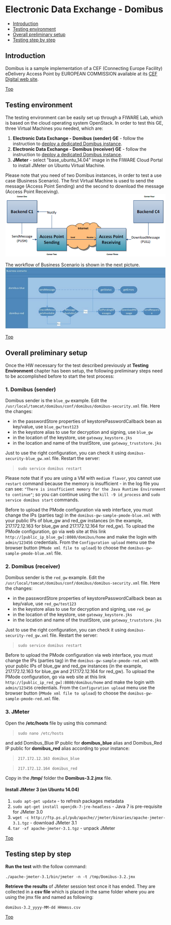 # Electronic Data Exchange - Domibus #

* [Introduction](#introduction)
* [Testing environment](#testing-environment)
* [Overall preliminary setup](#overall-preliminary-setup)
* [Testing step by step](#testing-step-by-step)


## Introduction ##

Domibus is a sample implementation of a CEF (Connecting Europe Facility) eDelivery Access Point by EUROPEAN COMMISSION available at its [CEF Digital web site](https://ec.europa.eu/cefdigital/wiki/display/CEFDIGITAL/Domibus+-+v3.2). 

[Top](#electronic-data-exchange---domibus)

## Testing environment ##

The testing environment can be easily set up through a FIWARE Lab, which is based on the cloud operating system OpenStack. 
In order to test this GE, three Virtual Machines you needed, which are: 

1. **Electronic Data Exchange - Domibus (sender) GE** - follow the instruction to [deploy a dedicated Domibus instance](https://catalogue.fiware.org/enablers/electronic-data-exchange-domibus/creating-instances).
2. **Electronic Data Exchange - Domibus (receiver) GE** - follow the instruction to [deploy a dedicated Domibus instance](https://catalogue.fiware.org/enablers/electronic-data-exchange-domibus/creating-instances). 
2. **JMeter** - select "base_ubuntu_14.04" image in the FIWARE Cloud Portal to install JMeter on Ubuntu Virtual Machine.

Please note that you need of two Domibus instances, in order to test a use case (Business Scenario).
The first Virtual Machine is used to send the message (Access Point Sending) and the second to download the message (Access Point Receiving).  
![Four corner model](four_corner.png?raw=true "The four-corner model")

The workflow of Business Scenario is shown in the next picture. 
![Workflow](workflow.png?raw=true "Workflow")

[Top](#electronic-data-exchange---domibus)

## Overall preliminary setup ##

Once the HW necessary for the test described previously at **Testing Environment** chapter has been setup, the following preliminary steps need to be accomplished before to start the test process:

### 1. Domibus (sender) ###

Domibus sender is the `blue_gw` example. Edit the `/usr/local/tomcat/domibus/conf/domibus/domibus-security.xml` file. 
Here the changes:
- in the passwordStore properties of keystorePasswordCallback bean as key/value, use `blue_gw/test123`
- in the keystore alias to use for decryption and signing, use `blue_gw` 
- in the location of the keystore, use `gateway_keystore.jks`
- in the location and name of the trustStore, use `gateway_truststore.jks`
 
Just to use the right configuration, you can check it using `domibus-security-blue_gw.xml` file. Restart the server: 

> `sudo service domibus restart`   

Please note that if you are using a VM with `medium flavor`, you cannot use `restart` command because the memory is insufficient - in the log file you can see: `"There is insufficient memory for the Java Runtime Environment to continue"`; so you can continue using the `kill -9 id_process` and `sudo service domibus start` commands.

Before to upload the PMode configuration via web interface, you must change the IPs (parties tag) in the `domibus-gw-sample-pmode-blue.xml` with your public IPs of blue_gw and red_gw instances (in the example, 217.172.12.163 for blue_gw and 217.172.12.164 for red_gw).
To upload the PMode configuration, go via web site at this link `http://[public_ip_blue_gw]:8080/domibus/home` and make the login with `admin/123456` credentials. From the `Configuration upload` menu use the browser button (`PMode xml file to upload`) to choose the `domibus-gw-sample-pmode-blue.xml` file.  

### 2. Domibus (receiver) ###

Domibus sender is the `red_gw` example. Edit the `/usr/local/tomcat/domibus/conf/domibus/domibus-security.xml` file. 
Here the changes:
- in the passwordStore properties of keystorePasswordCallback bean as key/value, use `red_gw/test123`
- in the keystore alias to use for decryption and signing, use `red_gw` 
- in the location of the keystore, use `gateway_keystore.jks`
- in the location and name of the trustStore, use `gateway_truststore.jks`
 
Just to use the right configuration, you can check it using `domibus-security-red_gw.xml` file. Restart the server:

> `sudo service domibus restart` 

Before to upload the PMode configuration via web interface, you must change the IPs (parties tag) in the `domibus-gw-sample-pmode-red.xml` with your public IPs of blue_gw and red_gw instances (in the example, 217.172.12.163 for blue_gw and 217.172.12.164 for red_gw).
To upload the PMode configuration, go via web site at this link `http://[public_ip_red_gw]:8080/domibus/home` and make the login with `admin/123456` credentials. From the `Configuration upload` menu use the browser button (`PMode xml file to upload`) to choose the `domibus-gw-sample-pmode-red.xml` file.

### 3. JMeter ###

Open the **/etc/hosts** file by using this command:

> `sudo nano /etc/hosts` 

and add Domibus_Blue IP public for **domibus_blue** alias and Domibus_Red IP public for **domibus_red** alias according to your instance: 

> `217.172.12.163 domibus_blue`

> `217.172.12.164 domibus_red`


Copy in the **/tmp/** folder the **Domibus-3.2.jmx** file.


#### Install JMeter 3 (on Ubuntu 14.04) ####

1. `sudo apt-get update` - to refresh packages metadata
2. `sudo apt-get install openjdk-7-jre-headless` - Java 7 is pre-requisite for JMeter 3.0
3. `wget -c http://ftp.ps.pl/pub/apache//jmeter/binaries/apache-jmeter-3.1.tgz` - download JMeter 3.1
4. `tar -xf apache-jmeter-3.1.tgz` - unpack JMeter

[Top](#electronic-data-exchange---domibus)

## Testing step by step ##

**Run the test** with the follow command: 

`./apache-jmeter-3.1/bin/jmeter -n -t /tmp/Domibus-3.2.jmx`

**Retrieve the results** of JMeter session test once it has ended. They are collected in a **csv file** which is placed in the same folder where you are using the jmx file and named as following: 

`domibus-3.2_yyyy-MM-dd HHmmss.csv`

[Top](#electronic-data-exchange---domibus)